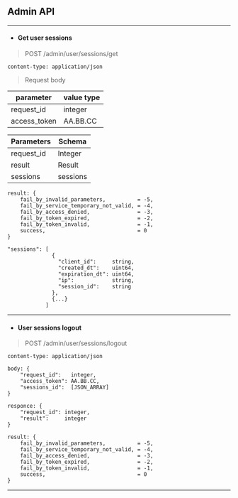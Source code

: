 ## Admin API
----------------------------------------------------------------
* #### Get user sessions

> POST /admin/user/sessions/get

    content-type: application/json

> Request body

| parameter    | value type |
| ------------ | ---------- |
| request_id   | integer    |
| access_token | AA.BB.CC   |

| Parameters   | Schema     |
| ------------ | ---------- |
| request_id   | Integer    |
| result       | Result     |
| sessions     | sessions   |

    result: {
        fail_by_invalid_parameters,          = -5,
        fail_by_service_temporary_not_valid, = -4,
        fail_by_access_denied,               = -3,
        fail_by_token_expired,               = -2,
        fail_by_token_invalid,               = -1,
        success,                             = 0
    }

    "sessions": [
                  {
                    "client_id":     string,
                    "created_dt":    uint64,
                    "expiration_dt": uint64,
                    "ip":            string,
                    "session_id":    string
                  },
                  {...}
                ]

----------------------------------------------------------------
* #### User sessions logout

> POST /admin/user/sessions/logout

    content-type: application/json

    body: {
        "request_id":   integer,
        "access_token": AA.BB.CC,
        "sessions_id":  [JSON_ARRAY]
    }

    responce: {
        "request_id": integer,
        "result":     integer
    }

    result: {
        fail_by_invalid_parameters,          = -5,
        fail_by_service_temporary_not_valid, = -4,
        fail_by_access_denied,               = -3,
        fail_by_token_expired,               = -2,
        fail_by_token_invalid,               = -1,
        success,                             = 0
    }

----------------------------------------------------------------
